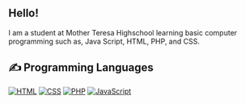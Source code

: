 ## Hello!
I am a student at Mother Teresa Highschool learning basic computer programming such as, Java Script, HTML, PHP, and CSS.

<h2>✍ Programming Languages</h2>
<p>
<a href="https://github.com/search?q=user%3AJoyce-Nkengbeza+language%3Ahtml"><img alt="HTML" src="https://img.shields.io/badge/HTML-E34F26.svg?logo=html5&logoColor=white"></a>
<a href="https://github.com/search?q=user%3AJoyce-Nkengbezaq+language%3Acss"><img alt="CSS" src="https://img.shields.io/badge/CSS-1572B6.svg?logo=css3&logoColor=white"></a>
<a href="https://github.com/search?q=user%3AJoyce-Nkengbeza+language%3Aphp"><img alt="PHP" src="https://img.shields.io/badge/PHP-%23777BB4.svg?logo=php&logoColor=black"></a>
<a href="https://github.com/search?q=user%3AJoyce-Nkengbeza+language%3Ajavascript"><img alt="JavaScript" src="https://img.shields.io/badge/JavaScript-F7DF1E.svg?logo=javascript&logoColor=white"></a>

 
